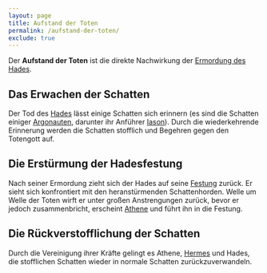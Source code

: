 ```yaml
---
layout: page
title: Aufstand der Toten
permalink: /aufstand-der-toten/
exclude: true
---
```


Der **Aufstand der Toten** ist die direkte Nachwirkung der [Ermordung des Hades](/ermordung-des-hades/).

## Das Erwachen der Schatten

Der Tod des [Hades](/hades/) lässt einige Schatten sich erinnern (es sind die Schatten einiger [Argonauten](/argonauten/), darunter ihr Anführer [Iason](/iason/)). Durch die wiederkehrende Erinnerung werden die Schatten stofflich und Begehren gegen den Totengott auf.

## Die Erstürmung der Hadesfestung

Nach seiner Ermordung zieht sich der Hades auf seine [Festung](/festung-des-hades/) zurück. Er sieht sich konfrontiert mit den heranstürmenden Schattenhorden. Welle um Welle der Toten wirft er unter großen Anstrengungen zurück, bevor er jedoch zusammenbricht, erscheint [Athene](/athene/) und führt ihn in die Festung.

## Die Rückverstofflichung der Schatten

Durch die Vereinigung ihrer Kräfte gelingt es Athene, [Hermes](/hermes/) und Hades, die stofflichen Schatten wieder in normale Schatten zurückzuverwandeln. 
